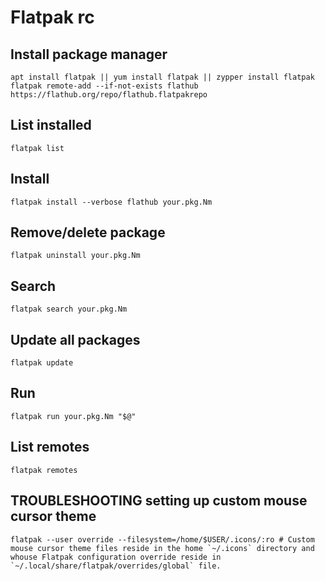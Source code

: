 # Flatpak rc

## Install package manager

    apt install flatpak || yum install flatpak || zypper install flatpak
    flatpak remote-add --if-not-exists flathub https://flathub.org/repo/flathub.flatpakrepo

## List installed

    flatpak list

## Install

    flatpak install --verbose flathub your.pkg.Nm

## Remove/delete package

    flatpak uninstall your.pkg.Nm

## Search

    flatpak search your.pkg.Nm

## Update all packages

    flatpak update

## Run

    flatpak run your.pkg.Nm "$@"

## List remotes

    flatpak remotes

## TROUBLESHOOTING setting up custom mouse cursor theme

    flatpak --user override --filesystem=/home/$USER/.icons/:ro # Custom mouse cursor theme files reside in the home `~/.icons` directory and whouse Flatpak configuration override reside in `~/.local/share/flatpak/overrides/global` file.
